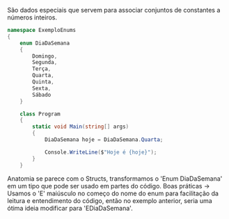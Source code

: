 São dados especiais que servem para associar conjuntos de constantes a números inteiros.

```csharp
namespace ExemploEnums
{
    enum DiaDaSemana
    {
        Domingo,
        Segunda,
        Terça,
        Quarta,
        Quinta,
        Sexta,
        Sábado
    }

    class Program
    {
        static void Main(string[] args)
        {
            DiaDaSemana hoje = DiaDaSemana.Quarta;

            Console.WriteLine($"Hoje é {hoje}");
        }
    }
```
Anatomia se parece com o Structs, transformamos o 'Enum DiaDaSemana' em um tipo que pode ser usado em partes do código.
Boas práticas -> Usamos o 'E' maiúsculo no começo do nome do enum para facilitação da leitura e entendimento do código, então no exemplo anterior, seria uma ótima ideia modificar para 'EDiaDaSemana'.